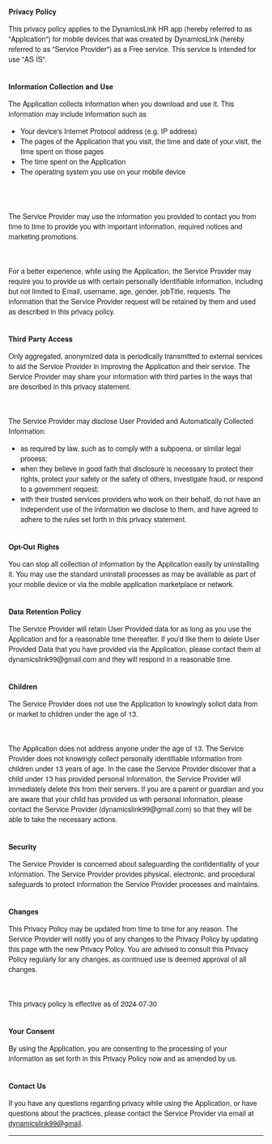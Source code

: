 <!DOCTYPE html>
<html>

<head>
    <meta charset='utf-8'>
    <meta name='viewport' content='width=device-width'>
    <title>Privacy Policy</title>
    <style>
        body {
            font-family: 'Helvetica Neue', Helvetica, Arial, sans-serif;
            padding: 1em;
        }
    </style>
</head>

<body>
    <strong>Privacy Policy</strong>
    <p>This privacy policy applies to the DynamicsLink HR app (hereby referred to as "Application") for mobile devices
        that was created by DynamicsLink (hereby referred to as "Service Provider") as a Free service. This service is
        intended for use "AS IS".</p><br><strong>Information Collection and Use</strong>
    <p>The Application collects information when you download and use it. This information may include information such
        as</p>
    <ul>
        <li>Your device's Internet Protocol address (e.g. IP address)</li>
        <li>The pages of the Application that you visit, the time and date of your visit, the time spent on those pages
        </li>
        <li>The time spent on the Application</li>
        <li>The operating system you use on your mobile device</li>
    </ul>
    <p></p><br>
    <p style="display: none;">The Application does not gather precise information about the location of your mobile
        device.</p>
    <div style="display: none;">
        <p>The Application collects your device's location, which helps the Service Provider determine your approximate
            geographical location and make use of in below ways:</p>
        <ul>
            <li>Geolocation Services: The Service Provider utilizes location data to provide features such as
                personalized content, relevant recommendations, and location-based services.</li>
            <li>Analytics and Improvements: Aggregated and anonymized location data helps the Service Provider to
                analyze user behavior, identify trends, and improve the overall performance and functionality of the
                Application.</li>
            <li>Third-Party Services: Periodically, the Service Provider may transmit anonymized location data to
                external services. These services assist them in enhancing the Application and optimizing their
                offerings.</li>
        </ul>
    </div><br>
    <p>The Service Provider may use the information you provided to contact you from time to time to provide you with
        important information, required notices and marketing promotions.</p><br>
    <p>For a better experience, while using the Application, the Service Provider may require you to provide us with
        certain personally identifiable information, including but not limited to Email, username, age, gender,
        jobTitle, requests. The information that the Service Provider request will be retained by them and used as
        described in this privacy policy.</p><br><strong>Third Party Access</strong>
    <p>Only aggregated, anonymized data is periodically transmitted to external services to aid the Service Provider in
        improving the Application and their service. The Service Provider may share your information with third parties
        in the ways that are described in this privacy statement.</p>
    </div><br>
    <p>The Service Provider may disclose User Provided and Automatically Collected Information:</p>
    <ul>
        <li>as required by law, such as to comply with a subpoena, or similar legal process;</li>
        <li>when they believe in good faith that disclosure is necessary to protect their rights, protect your safety or
            the safety of others, investigate fraud, or respond to a government request;</li>
        <li>with their trusted services providers who work on their behalf, do not have an independent use of the
            information we disclose to them, and have agreed to adhere to the rules set forth in this privacy statement.
        </li>
    </ul>
    <p></p><br><strong>Opt-Out Rights</strong>
    <p>You can stop all collection of information by the Application easily by uninstalling it. You may use the standard
        uninstall processes as may be available as part of your mobile device or via the mobile application marketplace
        or network.</p><br><strong>Data Retention Policy</strong>
    <p>The Service Provider will retain User Provided data for as long as you use the Application and for a reasonable
        time thereafter. If you'd like them to delete User Provided Data that you have provided via the Application,
        please contact them at dynamicslink99@gmail.com and they will respond in a reasonable time.</p>
    <br><strong>Children</strong>
    <p>The Service Provider does not use the Application to knowingly solicit data from or market to children under the
        age of 13.</p>
    <div><br>
        <p>The Application does not address anyone under the age of 13. The Service Provider does not knowingly collect
            personally identifiable information from children under 13 years of age. In the case the Service Provider
            discover that a child under 13 has provided personal information, the Service Provider will immediately
            delete this from their servers. If you are a parent or guardian and you are aware that your child has
            provided us with personal information, please contact the Service Provider (dynamicslink99@gmail.com) so
            that they will be able to take the necessary actions.</p>
    </div><!----><br><strong>Security</strong>
    <p>The Service Provider is concerned about safeguarding the confidentiality of your information. The Service
        Provider provides physical, electronic, and procedural safeguards to protect information the Service Provider
        processes and maintains.</p><br><strong>Changes</strong>
    <p>This Privacy Policy may be updated from time to time for any reason. The Service Provider will notify you of any
        changes to the Privacy Policy by updating this page with the new Privacy Policy. You are advised to consult this
        Privacy Policy regularly for any changes, as continued use is deemed approval of all changes.</p><br>
    <p>This privacy policy is effective as of 2024-07-30</p><br><strong>Your Consent</strong>
    <p>By using the Application, you are consenting to the processing of your information as set forth in this Privacy
        Policy now and as amended by us.</p><br><strong>Contact Us</strong>
    <p>If you have any questions regarding privacy while using the Application, or have questions about the practices,
        please contact the Service Provider via email at <a href="mailto:dynamicslink99@gmail">dynamicslink99@gmail</a>.
    </p>
    <hr>

</body>

</html>
